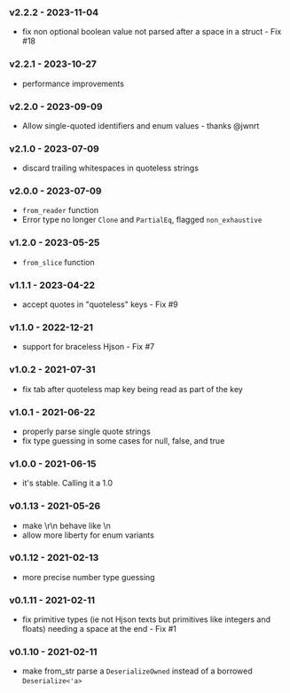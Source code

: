 <a name="v2.2.2"></a>
### v2.2.2 - 2023-11-04
- fix non optional boolean value not parsed after a space in a struct - Fix #18

<a name="v2.2.1"></a>
### v2.2.1 - 2023-10-27
- performance improvements

<a name="v2.2.0"></a>
### v2.2.0 - 2023-09-09
- Allow single-quoted identifiers and enum values - thanks @jwnrt

<a name="v2.1.0"></a>
### v2.1.0 - 2023-07-09
- discard trailing whitespaces in quoteless strings

<a name="v2.0.0"></a>
### v2.0.0 - 2023-07-09
- `from_reader` function
- Error type no longer `Clone` and `PartialEq`, flagged `non_exhaustive`

<a name="v1.2.0"></a>
### v1.2.0 - 2023-05-25
- `from_slice` function

<a name="v1.1.1"></a>
### v1.1.1 - 2023-04-22
- accept quotes in "quoteless" keys - Fix #9

<a name="v1.1.0"></a>
### v1.1.0 - 2022-12-21
- support for braceless Hjson - Fix #7

<a name="v1.0.2"></a>
### v1.0.2 - 2021-07-31
- fix tab after quoteless map key being read as part of the key

<a name="v1.0.1"></a>
### v1.0.1 - 2021-06-22
- properly parse single quote strings
- fix type guessing in some cases for null, false, and true

<a name="v1.0.0"></a>
### v1.0.0 - 2021-06-15
- it's stable. Calling it a 1.0

<a name="v0.1.13"></a>
### v0.1.13 - 2021-05-26
- make \r\n behave like \n
- allow more liberty for enum variants

<a name="v0.1.12"></a>
### v0.1.12 - 2021-02-13
- more precise number type guessing

<a name="v0.1.11"></a>
### v0.1.11 - 2021-02-11
- fix primitive types (ie not Hjson texts but primitives like integers and floats) needing a space at the end - Fix #1

<a name="v0.1.10"></a>
### v0.1.10 - 2021-02-11
- make from_str parse a `DeserializeOwned` instead of a borrowed `Deserialize<'a>`

